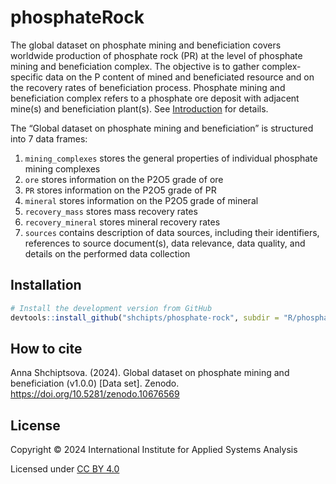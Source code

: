 # phosphateRock

The global dataset on phosphate mining and beneficiation covers worldwide production of phosphate rock (PR) at the level of phosphate mining and beneficiation complex. The objective is to gather complex-specific data on the P content of mined and beneficiated resource and on the recovery rates of beneficiation process. Phosphate mining and beneficiation complex refers to a phosphate ore deposit with adjacent mine(s) and beneficiation plant(s). See [Introduction](vignettes/Introduction.pdf) for details.

The “Global dataset on phosphate mining and beneficiation” is structured into 7 data frames:
1. `mining_complexes` stores the general properties of individual phosphate mining complexes
2. `ore` stores information on the P2O5 grade of ore
3. `PR` stores information on the P2O5 grade of PR
4. `mineral` stores information on the P2O5 grade of mineral
5. `recovery_mass` stores mass recovery rates 
6. `recovery_mineral` stores mineral recovery rates
7. `sources` contains description of data sources, including their identifiers, references to source document(s), data relevance, data quality, and details on the performed data collection

## Installation

```R
# Install the development version from GitHub
devtools::install_github("shchipts/phosphate-rock", subdir = "R/phosphateRock", build_vignettes = TRUE)
```

## How to cite

Anna Shchiptsova. (2024). Global dataset on phosphate mining and beneficiation (v1.0.0) [Data set]. Zenodo. https://doi.org/10.5281/zenodo.10676569

## License

Copyright © 2024 International Institute for Applied Systems Analysis

Licensed under [CC BY 4.0](https://creativecommons.org/licenses/by/4.0)